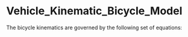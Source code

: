 # Vehicle_Kinematic_Bicycle_Model
The bicycle kinematics are governed by the following set of equations:
